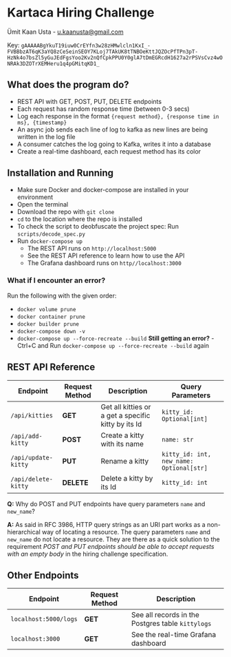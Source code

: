 # Kartaca Hiring Challenge

Ümit Kaan Usta - u.kaanusta@gmail.com

Key: `gAAAAABgYkuT19iuw0CrEYfn3w28zHMwlcln1KxI_-FVBBbzAT6qK3aYQ8zCeSeinSEOY7KLoj7TAkUK8tTNBOeKttJQZOcPfTPn3pT-HzNk4o7bsZl5yGuJEdFgsYoo2Kv2nQfCpkPPU0Y0glA7tDmEGRcdH1627a2rPSVsCvz4wONRAk3DZOTrXEMHeru1q4pGMitqKD1_`


## What does the program do?
- REST API with GET, POST, PUT, DELETE endpoints
- Each request has random response time (between 0-3 secs)
- Log each response in the format `{request method}, {response time in ms}, {timestamp}`
- An async job sends each line of log to kafka as new lines are being written in the log file
- A consumer catches the log going to Kafka, writes it into a database
- Create a real-time dashboard, each request method has its color

## Installation and Running
- Make sure Docker and docker-compose are installed in your environment
- Open the terminal
- Download the repo with `git clone`
- `cd` to the location where the repo is installed
- To check the script to deobfuscate the project spec: Run `scripts/decode_spec.py`
- Run `docker-compose up`
    - The REST API runs on `http://localhost:5000`
    - See the REST API reference to learn how to use the API
    - The Grafana dashboard runs on `http//localhost:3000`
    
### What if I encounter an error?
Run the following with the given order:
- `docker volume prune`
- `docker container prune`
- `docker builder prune`
- `docker-compose down -v`
- `docker-compose up --force-recreate --build`
**Still getting an error?** - Ctrl+C and Run `docker-compose up --force-recreate --build` again

## REST API Reference

| Endpoint | Request Method | Description | Query Parameters |
| ------------ | -------------- | ----------- | ---------------- |
| `/api/kitties` | **GET** | Get all kitties or a get a specific kitty by its Id | `kitty_id: Optional[int]` |
| `/api/add-kitty` | **POST** | Create a kitty with its name | `name: str` |
| `/api/update-kitty` | **PUT** | Rename a kitty | `kitty_id: int, new_name: Optional[str]` |
| `/api/delete-kitty` | **DELETE** | Delete a kitty by its Id | `kitty_id: int` |

**Q:** Why do POST and PUT endpoints have query parameters `name` and `new_name`?

**A:** As said in RFC 3986, HTTP query strings as an URI part works as a non-hierarchical
way of locating a resource. The query parameters `name` and `new_name` do not locate a resource. 
They are there as a quick solution to the requirement *POST and PUT endpoints should be able to accept requests 
with an empty body* in the hiring challenge specification.

## Other Endpoints
| Endpoint | Request Method | Description |
| ------------ | -------------- | ----------- |
| `localhost:5000/logs` |  **GET** | See all records in the Postgres table `kittylogs`| 
| `localhost:3000` | **GET** |  See the real-time Grafana dashboard
